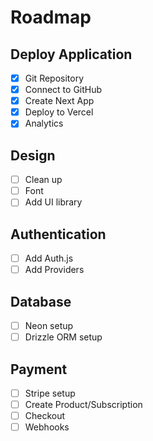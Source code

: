 # Roadmap

## Deploy Application

- [x] Git Repository
- [x] Connect to GitHub
- [x] Create Next App
- [x] Deploy to Vercel
- [x] Analytics

## Design

- [ ] Clean up
- [ ] Font
- [ ] Add UI library

## Authentication

- [ ] Add Auth.js
- [ ] Add Providers

## Database

- [ ] Neon setup
- [ ] Drizzle ORM setup

## Payment

- [ ] Stripe setup
- [ ] Create Product/Subscription
- [ ] Checkout
- [ ] Webhooks
